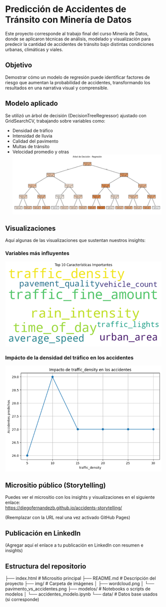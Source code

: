 # Predicción de Accidentes de Tránsito con Minería de Datos

Este proyecto corresponde al trabajo final del curso Minería de Datos, donde se aplicaron técnicas de análisis, modelado y visualización para predecir la cantidad de accidentes de tránsito bajo distintas condiciones urbanas, climáticas y viales.

## Objetivo

Demostrar cómo un modelo de regresión puede identificar factores de riesgo que aumentan la probabilidad de accidentes, transformando los resultados en una narrativa visual y comprensible.

## Modelo aplicado

Se utilizó un árbol de decisión (DecisionTreeRegressor) ajustado con GridSearchCV, trabajando sobre variables como:

- Densidad de tráfico
- Intensidad de lluvia
- Calidad del pavimento
- Multas de tránsito
- Velocidad promedio y otras
![Árbol](img/arbol.png)

## Visualizaciones

Aquí algunas de las visualizaciones que sustentan nuestros insights:

### Variables más influyentes
![Wordcloud](img/nube.png)

### Impácto de la densidad del tráfico en los accidentes
![Densidad](img/grafi.png)

## Micrositio público (Storytelling)

Puedes ver el micrositio con los insights y visualizaciones en el siguiente enlace:  
https://diegofernandezb.github.io/accidents-storytelling/

(Reemplazar con la URL real una vez activado GitHub Pages)

## Publicación en LinkedIn

(Agregar aquí el enlace a tu publicación en LinkedIn con resumen e insights)

## Estructura del repositorio

├── index.html # Micrositio principal
├── README.md # Descripción del proyecto
├── img/ # Carpeta de imágenes
│ ├── wordcloud.png
│ └── pavimento_vs_accidentes.png
├── modelos/ # Notebooks o scripts de modelos
│ └── accidentes_modelo.ipynb
└── data/ # Datos base usados (si corresponde)
